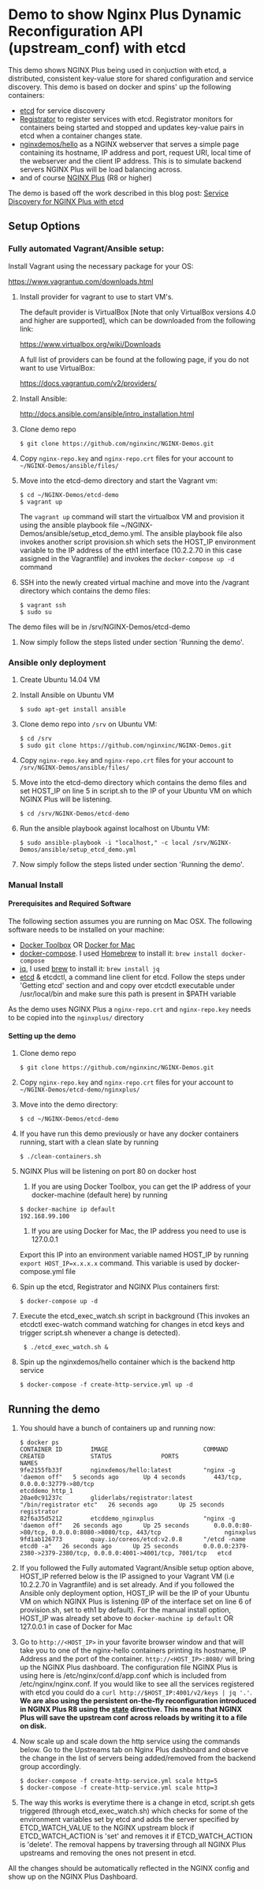 # Demo to show Nginx Plus Dynamic Reconfiguration API (upstream_conf) with etcd

This demo shows NGINX Plus being used in conjuction with etcd, a distributed, consistent key-value store for shared configuration and service discovery. This demo is based on docker and spins'
up the following containers:

* [etcd](https://github.com/coreos/etcd) for service discovery
* [Registrator](https://github.com/gliderlabs/registrator) to register services with etcd. Registrator monitors for containers being started and stopped and updates key-value pairs in etcd when a container changes state.
* [nginxdemos/hello](https://hub.docker.com/r/nginxdemos/hello/) as a NGINX webserver that serves a simple page containing its hostname, IP address and port, request URI, local time of the webserver and the client IP address. This is to simulate backend servers NGINX Plus will be load balancing across.
* and of course [NGINX Plus](http://www.nginx.com/products) (R8 or higher)

The demo is based off the work described in this blog post: [Service Discovery for NGINX Plus with etcd](https://www.nginx.com/blog/service-discovery-nginx-plus-etcd/)
 
## Setup Options
### Fully automated Vagrant/Ansible setup:

Install Vagrant using the necessary package for your OS:

https://www.vagrantup.com/downloads.html

1. Install provider for vagrant to use to start VM's.  

     The default provider is VirtualBox [Note that only VirtualBox versions 4.0 and higher are supported], which can be downloaded from the following link:

     https://www.virtualbox.org/wiki/Downloads

     A full list of providers can be found at the following page, if you do not want to use VirtualBox:

     https://docs.vagrantup.com/v2/providers/

1. Install Ansible:

     http://docs.ansible.com/ansible/intro_installation.html

1. Clone demo repo

     ```$ git clone https://github.com/nginxinc/NGINX-Demos.git```

1. Copy ```nginx-repo.key``` and ```nginx-repo.crt``` files for your account to ```~/NGINX-Demos/ansible/files/```

1. Move into the etcd-demo directory and start the Vagrant vm:

     ```
     $ cd ~/NGINX-Demos/etcd-demo
     $ vagrant up
     ```
     The ```vagrant up``` command will start the virtualbox VM and provision it using the ansible playbook file ~/NGINX-Demos/ansible/setup_etcd_demo.yml. The ansible playbook file also invokes another script provision.sh which sets the HOST_IP environment variable to the IP address of the eth1 interface (10.2.2.70 in this case assigned in the Vagrantfile) and invokes the ```docker-compose up -d``` command

1. SSH into the newly created virtual machine and move into the /vagrant directory which contains the demo files:

     ```
     $ vagrant ssh
     $ sudo su
     ```
The demo files will be in /srv/NGINX-Demos/etcd-demo

1. Now simply follow the steps listed under section 'Running the demo'.


### Ansible only deployment

1. Create Ubuntu 14.04 VM

1. Install Ansible on Ubuntu VM

     ```
     $ sudo apt-get install ansible
     ```

1. Clone demo repo into ```/srv``` on Ubuntu VM:

     ```
     $ cd /srv
     $ sudo git clone https://github.com/nginxinc/NGINX-Demos.git
     ```

1. Copy ```nginx-repo.key``` and ```nginx-repo.crt``` files for your account to ```/srv/NGINX-Demos/ansible/files/```

1. Move into the etcd-demo directory which contains the demo files and set HOST_IP on line 5 in script.sh to the IP of your Ubuntu VM on which NGINX Plus will be listening.
     ```
     $ cd /srv/NGINX-Demos/etcd-demo
     ```

1. Run the ansible playbook against localhost on Ubuntu VM:

     ```
     $ sudo ansible-playbook -i "localhost," -c local /srv/NGINX-Demos/ansible/setup_etcd_demo.yml
     ```

1. Now simply follow the steps listed under section 'Running the demo'.


### Manual Install

#### Prerequisites and Required Software

The following section assumes you are running on Mac OSX. The following software needs to be installed on your machine:

* [Docker Toolbox](https://www.docker.com/docker-toolbox) OR [Docker for Mac](https://www.docker.com/products/docker#/mac)
* [docker-compose](https://docs.docker.com/compose/install). I used [Homebrew](http://brew.sh) to install it: `brew install docker-compose`
* [jq](https://stedolan.github.io/jq/), I used [brew](http://brew.sh) to install it: `brew install jq`
* [etcd](https://github.com/coreos/etcd) & etcdctl, a command line client for etcd. Follow the steps under 'Getting etcd' section and and copy over etcdctl executable under /usr/local/bin and make sure this path is present in $PATH variable

As the demo uses NGINX Plus a `nginx-repo.crt` and `nginx-repo.key` needs to be copied into the `nginxplus/` directory

#### Setting up the demo

1. Clone demo repo

     ```$ git clone https://github.com/nginxinc/NGINX-Demos.git```

1. Copy ```nginx-repo.key``` and ```nginx-repo.crt``` files for your account to ```~/NGINX-Demos/etcd-demo/nginxplus/```

1. Move into the demo directory:

     ```
     $ cd ~/NGINX-Demos/etcd-demo
     ```
1. If you have run this demo previously or have any docker containers running, start with a clean slate by running
    ```
    $ ./clean-containers.sh
    ```

1. NGINX Plus will be listening on port 80 on docker host
     1. If you are using Docker Toolbox, you can get the IP address of your docker-machine (default here) by running 

     ```
     $ docker-machine ip default
     192.168.99.100
     ```
     1. If you are using Docker for Mac, the IP address you need to use is 127.0.0.1

   Export this IP into an environment variable named HOST_IP by running `export HOST_IP=x.x.x.x` command. This variable is used by docker-compose.yml file

1. Spin up the etcd, Registrator and NGINX Plus containers first: 

     ```
     $ docker-compose up -d
     ```

1. Execute the etcd_exec_watch.sh script in background (This invokes an etcdctl exec-watch command watching for changes in etcd keys and trigger script.sh whenever a change is detected).
    ```
     $ ./etcd_exec_watch.sh &
     ```

1. Spin up the nginxdemos/hello container which is the backend http service
     ```
     $ docker-compose -f create-http-service.yml up -d
     ```

## Running the demo

1. You should have a bunch of containers up and running now:
    ```
    $ docker ps
    CONTAINER ID        IMAGE                           COMMAND                  CREATED             STATUS              PORTS                                                                NAMES
    9fe2155fb33f        nginxdemos/hello:latest         "nginx -g 'daemon off"   5 seconds ago       Up 4 seconds        443/tcp, 0.0.0.0:32779->80/tcp                                       etcddemo_http_1
    20ae0c91237c        gliderlabs/registrator:latest   "/bin/registrator etc"   26 seconds ago      Up 25 seconds                                                                            registrator
    82f6a35d5212        etcddemo_nginxplus              "nginx -g 'daemon off"   26 seconds ago      Up 25 seconds       0.0.0.0:80->80/tcp, 0.0.0.0:8080->8080/tcp, 443/tcp                  nginxplus
    9fd1ab126773        quay.io/coreos/etcd:v2.0.8      "/etcd -name etcd0 -a"   26 seconds ago      Up 25 seconds       0.0.0.0:2379-2380->2379-2380/tcp, 0.0.0.0:4001->4001/tcp, 7001/tcp   etcd
    ```

1. If you followed the Fully automated Vagrant/Ansible setup option above, HOST_IP referred below is the IP assigned to your Vagrant VM (i.e 10.2.2.70 in Vagrantfile) and is set already. And if you followed the Ansible only deployment option, HOST_IP will be the IP of your Ubuntu VM on which NGINX Plus is listening (IP of the interface set on line 6 of provision.sh, set to eth1 by default). For the manual install option, HOST_IP was already set above to `docker-machine ip default` OR 127.0.0.1 in case of Docker for Mac

1. Go to `http://<HOST_IP>` in your favorite browser window and that will take you to one of the nginx-hello containers printing its hostname, IP Address and the port of the container. `http://<HOST_IP>:8080/` will bring up the NGINX Plus dashboard. The configuration file NGINX Plus is using here is /etc/nginx/conf.d/app.conf which is included from /etc/nginx/nginx.conf. If you would like to see all the services registered with etcd you could do a `curl http://$HOST_IP:4001/v2/keys | jq '.'`. **We are also using the persistent on-the-fly reconfiguration introduced in NGINX Plus R8 using the [state](http://nginx.org/en/docs/http/ngx_http_upstream_module.html#state) directive. This means that NGINX Plus will save the upstream conf across reloads by writing it to a file on disk.**

1. Now scale up and scale down the http service using the commands below. Go to the Upstreams tab on Nginx Plus dashboard and observe the change in the list of servers being added/removed from the backend group accordingly.
     ```
     $ docker-compose -f create-http-service.yml scale http=5
     $ docker-compose -f create-http-service.yml scale http=3
     ```

1. The way this works is everytime there is a change in etcd, script.sh gets triggered (through etcd_exec_watch.sh) which checks for some of the environment variables set by etcd and adds the server specified by ETCD_WATCH_VALUE to the NGINX upstream block if ETCD_WATCH_ACTION is 'set' and removes it if ETCD_WATCH_ACTION is 'delete'. The removal happens by traversing through all NGINX Plus upstreams and removing the ones not present in etcd.

All the changes should be automatically reflected in the NGINX config and show up on the NGINX Plus Dashboard.
